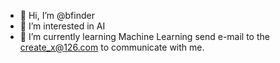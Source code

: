 - 👋 Hi, I’m @bfinder
- 👀 I’m interested in AI
- 🌱 I’m currently learning Machine Learning
send e-mail to the create_x@126.com to communicate with me.

<!---
bfinder/bfinder is a ✨ special ✨ repository because its `README.md` (this file) appears on your GitHub profile.
You can click the Preview link to take a look at your changes.
--->
